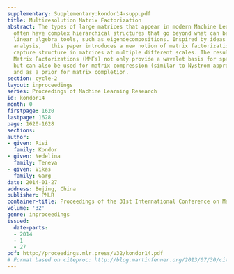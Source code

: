 ```yaml
---
supplementary: Supplementary:kondor14-supp.pdf
title: Multiresolution Matrix Factorization
abstract: The types of large matrices that appear in modern Machine Learning problems
  often have complex hierarchical structures that go beyond what can be found by traditional
  linear algebra tools, such as eigendecompositions. Inspired by ideas from multiresolution
  analysis,   this paper introduces a new notion of matrix factorization that can
  capture structure in matrices at multiple different scales. The resulting Multiresolution
  Matrix Factorizations (MMFs) not only provide a wavelet basis for sparse approximation,
  but can also be used for matrix compression (similar to Nystrom approximations)
  and as a prior for matrix completion.
section: cycle-2
layout: inproceedings
series: Proceedings of Machine Learning Research
id: kondor14
month: 0
firstpage: 1620
lastpage: 1628
page: 1620-1628
sections: 
author:
- given: Risi
  family: Kondor
- given: Nedelina
  family: Teneva
- given: Vikas
  family: Garg
date: 2014-01-27
address: Bejing, China
publisher: PMLR
container-title: Proceedings of the 31st International Conference on Machine Learning
volume: '32'
genre: inproceedings
issued:
  date-parts:
  - 2014
  - 1
  - 27
pdf: http://proceedings.mlr.press/v32/kondor14.pdf
# Format based on citeproc: http://blog.martinfenner.org/2013/07/30/citeproc-yaml-for-bibliographies/
---
```

